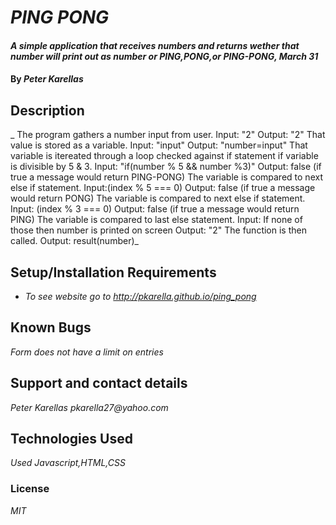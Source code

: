 # _PING PONG_

#### _A simple application that receives numbers and returns wether that number will print out as number or PING,PONG,or PING-PONG, March 31_

#### By _**Peter Karellas**_

## Description

_ The program gathers a number input from user.
Input: "2"
Output: "2"
That value is stored as a variable.
Input: "input"
Output: "number=input"
That variable is itereated through a loop checked against if statement if variable is divisible by 5 & 3.
Input: "if(number % 5 && number %3)"
Output: false (if true a message would return PING-PONG)
The variable is compared to next else if statement.
Input:(index % 5 === 0)
Output: false (if true a message would return PONG)
The variable is compared to next else if statement.
Input: (index % 3 === 0)
Output: false (if true a message would return PING)
The variable is compared to last else statement.
Input: If none of those then number is printed on screen
Output: "2"
The function is then called.
Output: result(number)_

## Setup/Installation Requirements

* _To see website go to http://pkarella.github.io/ping_pong_


## Known Bugs

_Form does not have a limit on entries_

## Support and contact details

_Peter Karellas pkarella27@yahoo.com_

## Technologies Used

_Used Javascript,HTML,CSS_

### License

*MIT*
